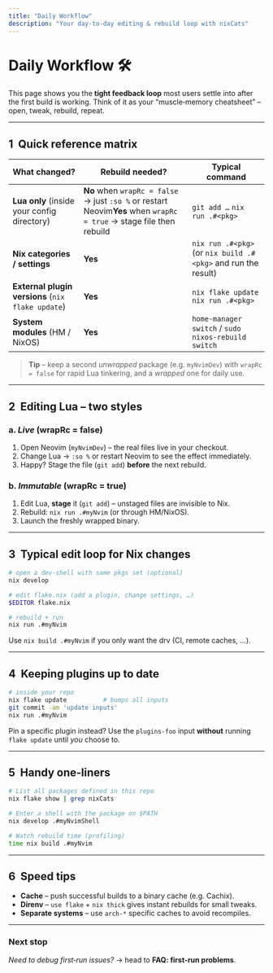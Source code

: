 ```yaml
---
title: "Daily Workflow"
description: "Your day‑to‑day editing & rebuild loop with nixCats"
---
```


# Daily Workflow 🛠️

This page shows you the **tight feedback loop** most users settle into after the
first build is working. Think of it as your “muscle‑memory cheatsheet” – open,
tweak, rebuild, repeat.

---
## 1  Quick reference matrix

| What changed? | Rebuild needed? | Typical command |
|---------------|-----------------|-----------------|
| **Lua only** (inside your config directory) | **No** when `wrapRc = false` → just `:so %` or restart Neovim**Yes** when `wrapRc = true` → stage file then rebuild | `git add …` `nix run .#<pkg>` |
| **Nix categories / settings** | **Yes** | `nix run .#<pkg>` (or `nix build .#<pkg>` and run the result) |
| **External plugin versions** (`nix flake update`) | **Yes** | `nix flake update` `nix run .#<pkg>` |
| **System modules** (HM / NixOS) | **Yes** | `home-manager switch` / `sudo nixos-rebuild switch` |

> **Tip** – keep a second *unwrapped* package (e.g. `myNvimDev`) with
> `wrapRc = false` for rapid Lua tinkering, and a *wrapped* one for daily use.

---
## 2  Editing Lua – two styles

### a. *Live* (wrapRc = false)

1. Open Neovim (`myNvimDev`) – the real files live in your checkout.
2. Change Lua → `:so %` or restart Neovim to see the effect immediately.
3. Happy? Stage the file (`git add`) **before** the next rebuild.

### b. *Immutable* (wrapRc = true)

1. Edit Lua, **stage** it (`git add`) – unstaged files are invisible to Nix.
2. Rebuild: `nix run .#myNvim` (or through HM/NixOS).
3. Launch the freshly wrapped binary.

---
## 3  Typical edit loop for Nix changes

```bash
# open a dev‑shell with same pkgs set (optional)
nix develop

# edit flake.nix (add a plugin, change settings, …)
$EDITOR flake.nix

# rebuild + run
nix run .#myNvim
```

Use `nix build .#myNvim` if you only want the drv (CI, remote caches, …).

---
## 4  Keeping plugins up to date

```bash
# inside your repo
nix flake update          # bumps all inputs
git commit -am 'update inputs'
nix run .#myNvim
```

Pin a specific plugin instead?  Use the `plugins-foo` input **without**
running `flake update` until *you* choose to.

---
## 5  Handy one‑liners

```bash
# List all packages defined in this repo
nix flake show | grep nixCats

# Enter a shell with the package on $PATH
nix develop .#myNvimShell

# Watch rebuild time (profiling)
time nix build .#myNvim
```

---
## 6  Speed tips

* **Cache** – push successful builds to a binary cache (e.g. Cachix).
* **Direnv** – `use flake` + `nix thick` gives instant rebuilds for small tweaks.
* **Separate systems** – use `arch-*` specific caches to avoid recompiles.

---
### Next stop

*Need to debug first‑run issues?* → head to **FAQ: first‑run problems**.

